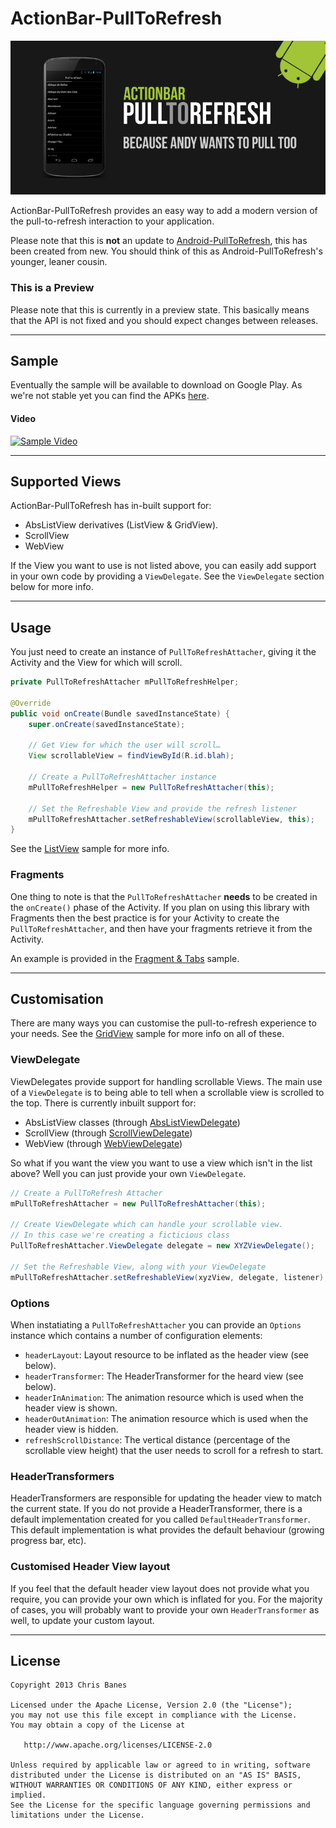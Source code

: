 # ActionBar-PullToRefresh

![ActionBar-PullToRefresh](https://github.com/chrisbanes/ActionBar-PullToRefresh/raw/master/header.png)

ActionBar-PullToRefresh provides an easy way to add a modern version of the pull-to-refresh interaction to your application.

Please note that this is __not__ an update to [Android-PullToRefresh](https://github.com/chrisbanes/Android-PullToRefresh), this has been created from new. You should think of this as Android-PullToRefresh's younger, leaner cousin.

### This is a Preview
Please note that this is currently in a preview state. This basically means that the API is not fixed and you should expect changes between releases.

---

## Sample

Eventually the sample will be available to download on Google Play. As we're not stable yet you can find the APKs [here](https://drive.google.com/folderview?id=0BxAFUoBj0OjaYTd3SUkzYjIydG8&usp=sharing).

#### Video

[![Sample Video](http://img.youtube.com/vi/YOYtPF-4RPg/0.jpg)](https://www.youtube.com/watch?v=YOYtPF-4RPg)

---

## Supported Views

ActionBar-PullToRefresh has in-built support for:

 * AbsListView derivatives (ListView & GridView).
 * ScrollView
 * WebView

If the View you want to use is not listed above, you can easily add support in your own code by providing a `ViewDelegate`. See the `ViewDelegate` section below for more info.

---

## Usage
You just need to create an instance of `PullToRefreshAttacher`, giving it the Activity and the View for which will scroll.

``` java
private PullToRefreshAttacher mPullToRefreshHelper;

@Override
public void onCreate(Bundle savedInstanceState) {
    super.onCreate(savedInstanceState);
        
    // Get View for which the user will scroll…
    View scrollableView = findViewById(R.id.blah); 

    // Create a PullToRefreshAttacher instance
    mPullToRefreshHelper = new PullToRefreshAttacher(this);

    // Set the Refreshable View and provide the refresh listener
    mPullToRefreshAttacher.setRefreshableView(scrollableView, this);
}
```
See the [ListView](https://github.com/chrisbanes/ActionBar-PullToRefresh/blob/master/samples/stock/src/uk/co/senab/actionbarpulltorefresh/samples/stock/ListViewActivity.java) sample for more info.

### Fragments

One thing to note is that the `PullToRefreshAttacher` **needs** to be created in the `onCreate()` phase of the Activity. If you plan on using this library with Fragments then the best practice is for your Activity to create the `PullToRefreshAttacher`, and then have your fragments retrieve it from the Activity.

An example is provided in the [Fragment & Tabs](https://github.com/chrisbanes/ActionBar-PullToRefresh/blob/master/samples/stock/src/uk/co/senab/actionbarpulltorefresh/samples/stock/FragmentTabsActivity.java) sample.

---

## Customisation

There are many ways you can customise the pull-to-refresh experience to your needs. See the [GridView](https://github.com/chrisbanes/ActionBar-PullToRefresh/blob/master/samples/stock/src/uk/co/senab/actionbarpulltorefresh/samples/stock/GridViewActivity.java) sample for more info on all of these.
    
### ViewDelegate

ViewDelegates provide support for handling scrollable Views. The main use of a `ViewDelegate` is to being able to tell when a scrollable view is scrolled to the top. There is currently inbuilt support for:

 * AbsListView classes (through [AbsListViewDelegate](https://github.com/chrisbanes/ActionBar-PullToRefresh/blob/master/library/src/uk/co/senab/actionbarpulltorefresh/library/viewdelegates/AbsListViewDelegate.java))
 * ScrollView (through [ScrollViewDelegate](https://github.com/chrisbanes/ActionBar-PullToRefresh/blob/master/library/src/uk/co/senab/actionbarpulltorefresh/library/viewdelegates/ScrollViewDelegate.java))
 * WebView (through [WebViewDelegate](https://github.com/chrisbanes/ActionBar-PullToRefresh/blob/master/library/src/uk/co/senab/actionbarpulltorefresh/library/viewdelegates/WebViewDelegate.java))

So what if you want the view you want to use a view which isn't in the list above? Well you can just provide your own `ViewDelegate`.

``` java
// Create a PullToRefresh Attacher
mPullToRefreshAttacher = new PullToRefreshAttacher(this);

// Create ViewDelegate which can handle your scrollable view.
// In this case we're creating a ficticious class
PullToRefreshAttacher.ViewDelegate delegate = new XYZViewDelegate();

// Set the Refreshable View, along with your ViewDelegate
mPullToRefreshAttacher.setRefreshableView(xyzView, delegate, listener);
```

### Options
When instatiating a `PullToRefreshAttacher` you can provide an `Options` instance which contains a number of configuration elements:

 * `headerLayout`: Layout resource to be inflated as the header view (see below).
 * `headerTransformer`: The HeaderTransformer for the heard view (see below).
 * `headerInAnimation`: The animation resource which is used when the header view is shown.
 * `headerOutAnimation`: The animation resource which is used when the header view is hidden.
 * `refreshScrollDistance`: The vertical distance (percentage of the scrollable view height) that the user needs to scroll for a refresh to start.

### HeaderTransformers
HeaderTransformers are responsible for updating the header view to match the current state. If you do not provide a HeaderTransformer, there is a default implementation created for you called `DefaultHeaderTransformer`. This default implementation is what provides the default behaviour (growing progress bar, etc).

### Customised Header View layout
If you feel that the default header view layout does not provide what you require, you can provide your own which is inflated for you. For the majority of cases, you will probably want to provide your own `HeaderTransformer` as well, to update your custom layout.

---

## License

    Copyright 2013 Chris Banes

    Licensed under the Apache License, Version 2.0 (the "License");
    you may not use this file except in compliance with the License.
    You may obtain a copy of the License at

       http://www.apache.org/licenses/LICENSE-2.0

    Unless required by applicable law or agreed to in writing, software
    distributed under the License is distributed on an "AS IS" BASIS,
    WITHOUT WARRANTIES OR CONDITIONS OF ANY KIND, either express or implied.
    See the License for the specific language governing permissions and
    limitations under the License.

